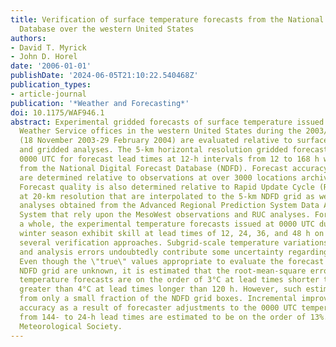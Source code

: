 ```yaml
---
title: Verification of surface temperature forecasts from the National Digital Forecast
  Database over the western United States
authors:
- David T. Myrick
- John D. Horel
date: '2006-01-01'
publishDate: '2024-06-05T21:10:22.540468Z'
publication_types:
- article-journal
publication: '*Weather and Forecasting*'
doi: 10.1175/WAF946.1
abstract: Experimental gridded forecasts of surface temperature issued by National
  Weather Service offices in the western United States during the 2003/04 winter season
  (18 November 2003-29 February 2004) are evaluated relative to surface observations
  and gridded analyses. The 5-km horizontal resolution gridded forecasts issued at
  0000 UTC for forecast lead times at 12-h intervals from 12 to 168 h were obtained
  from the National Digital Forecast Database (NDFD). Forecast accuracy and skill
  are determined relative to observations at over 3000 locations archived by MesoWest.
  Forecast quality is also determined relative to Rapid Update Cycle (RUC) analyses
  at 20-km resolution that are interpolated to the 5-km NDFD grid as well as objective
  analyses obtained from the Advanced Regional Prediction System Data Assimilation
  System that rely upon the MesoWest observations and RUC analyses. For the West as
  a whole, the experimental temperature forecasts issued at 0000 UTC during the 2003/04
  winter season exhibit skill at lead times of 12, 24, 36, and 48 h on the basis of
  several verification approaches. Subgrid-scale temperature variations and observational
  and analysis errors undoubtedly contribute some uncertainty regarding these results.
  Even though the \"true\" values appropriate to evaluate the forecast values on the
  NDFD grid are unknown, it is estimated that the root-mean-square errors of the NDFD
  temperature forecasts are on the order of 3°C at lead times shorter than 48 h and
  greater than 4°C at lead times longer than 120 h. However, such estimates are derived
  from only a small fraction of the NDFD grid boxes. Incremental improvements in forecast
  accuracy as a result of forecaster adjustments to the 0000 UTC temperature grids
  from 144- to 24-h lead times are estimated to be on the order of 13%. © 2006 American
  Meteorological Society.
---
```

